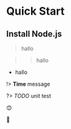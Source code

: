 # Quick Start


## Install Node.js

[](../_code/test.js ':include :type=js')

> hallo

>> hallo

+ hallo

!> **Time** message

?> _TODO_ unit test

:blush:

:crystal_ball:
